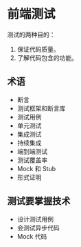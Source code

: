 # 前端测试
测试的两种目的：

1. 保证代码质量。
1. 了解代码包含的功能。

## 术语
* 断言
* 测试框架和断言库
* 测试用例
* 单元测试
* 集成测试
* 持续集成
* 端到端测试
* 测试覆盖率
* Mock 和 Stub
* 形式证明

## 测试要掌握技术
* 设计测试用例
* 会测试异步代码
* Mock 代码